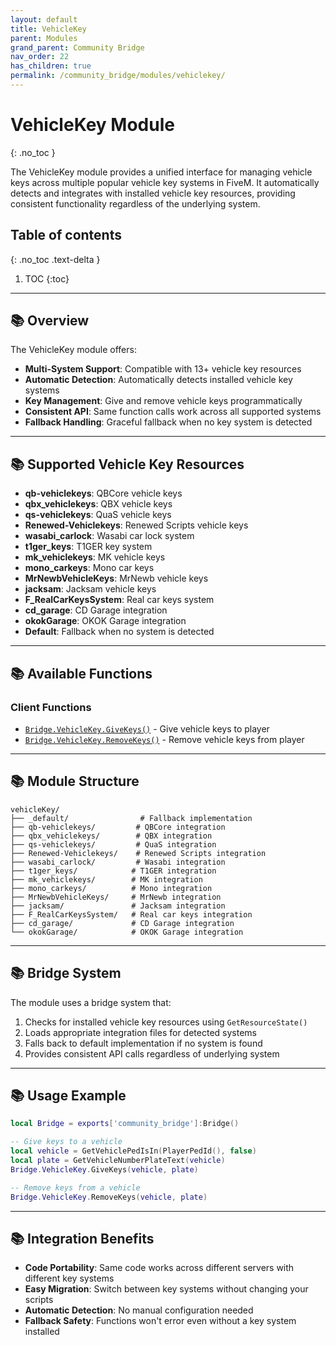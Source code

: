 ```yaml
---
layout: default
title: VehicleKey
parent: Modules
grand_parent: Community Bridge
nav_order: 22
has_children: true
permalink: /community_bridge/modules/vehiclekey/
---
```


# VehicleKey Module
{: .no_toc }

The VehicleKey module provides a unified interface for managing vehicle keys across multiple popular vehicle key systems in FiveM. It automatically detects and integrates with installed vehicle key resources, providing consistent functionality regardless of the underlying system.

## Table of contents
{: .no_toc .text-delta }

1. TOC
{:toc}

---

## 📚 Overview

The VehicleKey module offers:

- **Multi-System Support**: Compatible with 13+ vehicle key resources
- **Automatic Detection**: Automatically detects installed vehicle key systems
- **Key Management**: Give and remove vehicle keys programmatically
- **Consistent API**: Same function calls work across all supported systems
- **Fallback Handling**: Graceful fallback when no key system is detected

---

## 📚 Supported Vehicle Key Resources

- **qb-vehiclekeys**: QBCore vehicle keys
- **qbx_vehiclekeys**: QBX vehicle keys  
- **qs-vehiclekeys**: QuaS vehicle keys
- **Renewed-Vehiclekeys**: Renewed Scripts vehicle keys
- **wasabi_carlock**: Wasabi car lock system
- **t1ger_keys**: T1GER key system
- **mk_vehiclekeys**: MK vehicle keys
- **mono_carkeys**: Mono car keys
- **MrNewbVehicleKeys**: MrNewb vehicle keys
- **jacksam**: Jacksam vehicle keys
- **F_RealCarKeysSystem**: Real car keys system
- **cd_garage**: CD Garage integration
- **okokGarage**: OKOK Garage integration
- **Default**: Fallback when no system is detected

---

## 📚 Available Functions

### Client Functions
- [`Bridge.VehicleKey.GiveKeys()`](client/GiveKeys.md) - Give vehicle keys to player
- [`Bridge.VehicleKey.RemoveKeys()`](client/RemoveKeys.md) - Remove vehicle keys from player

---

## 📚 Module Structure

```
vehicleKey/
├── _default/                # Fallback implementation
├── qb-vehiclekeys/         # QBCore integration
├── qbx_vehiclekeys/        # QBX integration
├── qs-vehiclekeys/         # QuaS integration
├── Renewed-Vehiclekeys/    # Renewed Scripts integration
├── wasabi_carlock/         # Wasabi integration
├── t1ger_keys/            # T1GER integration
├── mk_vehiclekeys/        # MK integration
├── mono_carkeys/          # Mono integration
├── MrNewbVehicleKeys/     # MrNewb integration
├── jacksam/               # Jacksam integration
├── F_RealCarKeysSystem/   # Real car keys integration
├── cd_garage/             # CD Garage integration
└── okokGarage/            # OKOK Garage integration
```

---

## 📚 Bridge System

The module uses a bridge system that:
1. Checks for installed vehicle key resources using `GetResourceState()`
2. Loads appropriate integration files for detected systems
3. Falls back to default implementation if no system is found
4. Provides consistent API calls regardless of underlying system

---

## 📚 Usage Example

```lua
local Bridge = exports['community_bridge']:Bridge()

-- Give keys to a vehicle
local vehicle = GetVehiclePedIsIn(PlayerPedId(), false)
local plate = GetVehicleNumberPlateText(vehicle)
Bridge.VehicleKey.GiveKeys(vehicle, plate)

-- Remove keys from a vehicle
Bridge.VehicleKey.RemoveKeys(vehicle, plate)
```

---

## 📚 Integration Benefits

- **Code Portability**: Same code works across different servers with different key systems
- **Easy Migration**: Switch between key systems without changing your scripts
- **Automatic Detection**: No manual configuration needed
- **Fallback Safety**: Functions won't error even without a key system installed
